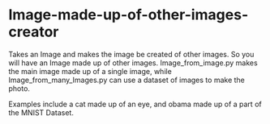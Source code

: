 # Image-made-up-of-other-images-creator
Takes an Image and makes the image be created of other images. So you will have an Image made up of other images.
Image_from_image.py makes the main image made up of a single image, while Image_from_many_Images.py can use a dataset of images to make the photo.

Examples include a cat made up of an eye, and obama made up of a part of the MNIST Dataset.
